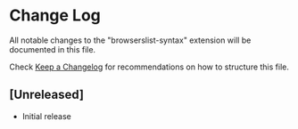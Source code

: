 # Change Log

All notable changes to the "browserslist-syntax" extension will be documented in this file.

Check [Keep a Changelog](http://keepachangelog.com/) for recommendations on how to structure this file.

## [Unreleased]

- Initial release
